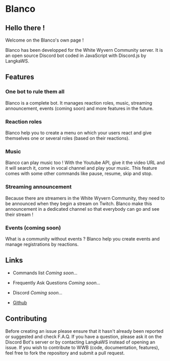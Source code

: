 # Blanco

## Hello there !

Welcome on the Blanco's own page !

Blanco has been developped for the White Wyvern Community server.
It is an open source Discord bot coded in JavaScript with Discord.js by LangkaWS.

## Features

### One bot to rule them all
Blanco is a complete bot. It manages reaction roles, music, streaming announcement, events (coming soon) and more features in the future.

### Reaction roles
Blanco help you to create a menu on which your users react and give themselves one or several roles (based on their reactions).

### Music
Blanco can play music too ! With the Youtube API, give it the video URL and it will search it, come in vocal channel and play your music.
This feature comes with some other commands like pause, resume, skip and stop.

### Streaming announcement
Because there are streamers in the White Wyvern Community, they need to be announced when they begin a stream on Twitch. Blanco make this announcement in a dedicated channel so that everybody can go and see their stream !

### Events (coming soon)
What is a community without events ? Blanco help you create events and manage registrations by reactions.

## Links

* Commands list
*Coming soon...*

* Frequently Ask Questions
*Coming soon...*

* Discord
*Coming soon...*

* [Github](https://github.com/LangkaWS/WhiteWyvernBot)

## Contributing
Before creating an issue please ensure that it hasn't already been reported or suggested and check F.A.Q.
If you have a question, please ask it on the Discord Bot's server or by contacting LangkaWS instead of opening an issue.
If you wish to contribute to WWB (code, documentation, features), feel free to fork the repository and submit a pull request.
